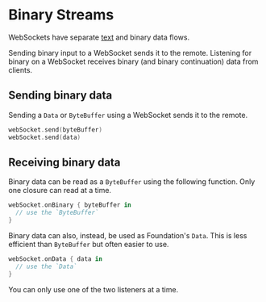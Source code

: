 # Binary Streams

WebSockets have separate [text](text-stream.md) and binary data flows.

Sending binary input to a WebSocket sends it to the remote. Listening for binary on a WebSocket receives binary (and binary continuation) data from clients.

## Sending binary data

Sending a `Data` or `ByteBuffer` using a WebSocket sends it to the remote.

```swift
webSocket.send(byteBuffer)
webSocket.send(data)
```

## Receiving binary data

Binary data can be read as a `ByteBuffer` using the following function. Only one closure can read at a time.

```swift
webSocket.onBinary { byteBuffer in
  // use the `ByteBuffer`
}
```

Binary data can also, instead, be used as Foundation's `Data`. This is less efficient than `ByteBuffer` but often easier to use.

```swift
webSocket.onData { data in
  // use the `Data`
}
```

You can only use one of the two listeners at a time.
